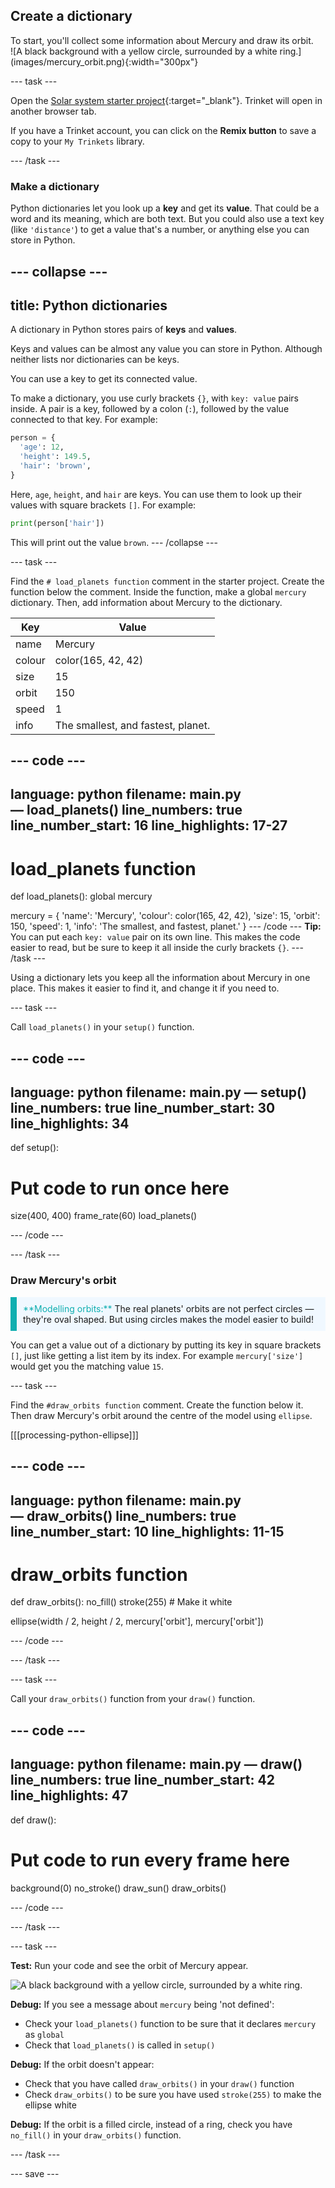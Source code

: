 ## Create a dictionary

<div style="display: flex; flex-wrap: wrap">
<div style="flex-basis: 200px; flex-grow: 1; margin-right: 15px;">
To start, you'll collect some information about Mercury and draw its orbit.
</div>
<div>
![A black background with a yellow circle, surrounded by a white ring.](images/mercury_orbit.png){:width="300px"}
</div>
</div>

--- task ---

Open the [Solar system starter project](https://trinket.io/python/b5352050e7){:target="_blank"}. Trinket will open in another browser tab.

If you have a Trinket account, you can click on the **Remix button** to save a copy to your `My Trinkets` library.

--- /task ---

### Make a dictionary

Python dictionaries let you look up a **key** and get its **value**. That could be a word and its meaning, which are both text. But you could also use a text key (like `'distance'`) to get a value that's a number, or anything else you can store in Python.

--- collapse ---
---
title: Python dictionaries
---

A dictionary in Python stores pairs of **keys** and **values**.

Keys and values can be almost any value you can store in Python. Although neither lists nor dictionaries can be keys.

You can use a key to get its connected value.

To make a dictionary, you use curly brackets `{}`, with `key: value` pairs inside. A pair is a key, followed by a colon (`:`), followed by the value connected to that key. For example:

```python
person = {
  'age': 12,
  'height': 149.5,
  'hair': 'brown',
}
```
Here, `age`, `height`, and `hair` are keys. You can use them to look up their values with square brackets `[]`. For example:

```python
print(person['hair'])
```
This will print out the value `brown`.
--- /collapse ---

--- task ---

Find the `# load_planets function` comment in the starter project. Create the function below the comment. Inside the function, make a global `mercury` dictionary. Then, add information about Mercury to the dictionary.

<table>
<thead>
  <tr>
    <th>Key</th>
    <th>Value</th>
  </tr>
</thead>
<tbody>
  <tr>
    <td>name</td>
    <td>Mercury</td>
  </tr>
  <tr>
    <td>colour</td>
    <td>color(165, 42, 42)</td>
  </tr>
  <tr>
    <td>size</td>
    <td>15</td>
  </tr>
  <tr>
    <td>orbit</td>
    <td>150</td>
  </tr>
  <tr>
    <td>speed</td>
    <td>1</td>
  </tr>
  <tr>
    <td>info</td>
    <td>The smallest, and fastest, planet.</td>
  </tr>
</tbody>
</table>

--- code ---
---
language: python
filename: main.py — load_planets()
line_numbers: true
line_number_start: 16
line_highlights: 17-27
---
# load_planets function
def load_planets():
  global mercury

  mercury = {
      'name': 'Mercury',
      'colour': color(165, 42, 42),
      'size': 15,
      'orbit': 150,
      'speed': 1,
      'info': 'The smallest, and fastest, planet.'
  }
--- /code ---
**Tip:** You can put each `key: value` pair on its own line. This makes the code easier to read, but be sure to keep it all inside the curly brackets `{}`.
--- /task ---

Using a dictionary lets you keep all the information about Mercury in one place. This makes it easier to find it, and change it if you need to.

--- task ---

Call `load_planets()` in your `setup()` function.

--- code ---
---
language: python
filename: main.py — setup()
line_numbers: true
line_number_start: 30
line_highlights: 34
---
def setup():
  # Put code to run once here
  size(400, 400)
  frame_rate(60)
  load_planets()
  
  
--- /code ---

--- /task ---

### Draw Mercury's orbit

<p style="border-left: solid; border-width:10px; border-color: #0faeb0; background-color: aliceblue; padding: 10px;">
<span style="color: #0faeb0">**Modelling orbits:**</span> The real planets' orbits are not perfect circles — they're oval shaped. But using circles makes the model easier to build!
</p>

You can get a value out of a dictionary by putting its key in square brackets `[]`, just like getting a list item by its index. For example `mercury['size']` would get you the matching value `15`.

--- task ---

Find the `#draw_orbits function` comment. Create the function below it. Then draw Mercury's orbit around the centre of the model using `ellipse`.

[[[processing-python-ellipse]]]

--- code ---
---
language: python
filename: main.py — draw_orbits()
line_numbers: true
line_number_start: 10
line_highlights: 11-15
---
# draw_orbits function
def draw_orbits():
  no_fill()
  stroke(255) # Make it white
  
  ellipse(width / 2, height / 2, mercury['orbit'], mercury['orbit'])
  
  
--- /code ---

--- /task ---

--- task ---

Call your `draw_orbits()` function from your `draw()` function.

--- code ---
---
language: python
filename: main.py — draw()
line_numbers: true
line_number_start: 42
line_highlights: 47 
---
def draw():
  # Put code to run every frame here
  background(0)
  no_stroke()
  draw_sun()
  draw_orbits()
  
  
--- /code ---

--- /task ---

--- task ---

 **Test:** Run your code and see the orbit of Mercury appear.

![A black background with a yellow circle, surrounded by a white ring.](images/mercury_orbit.png)

**Debug:** If you see a message about `mercury` being 'not defined':
 - Check your `load_planets()` function to be sure that it declares `mercury` as `global`
 - Check that `load_planets()` is called in `setup()`

**Debug:** If the orbit doesn't appear:
 - Check that you have called `draw_orbits()` in your `draw()` function
 - Check `draw_orbits()` to be sure you have used `stroke(255)` to make the ellipse white

**Debug:** If the orbit is a filled circle, instead of a ring, check you have `no_fill()` in your `draw_orbits()` function.

--- /task ---

--- save ---

